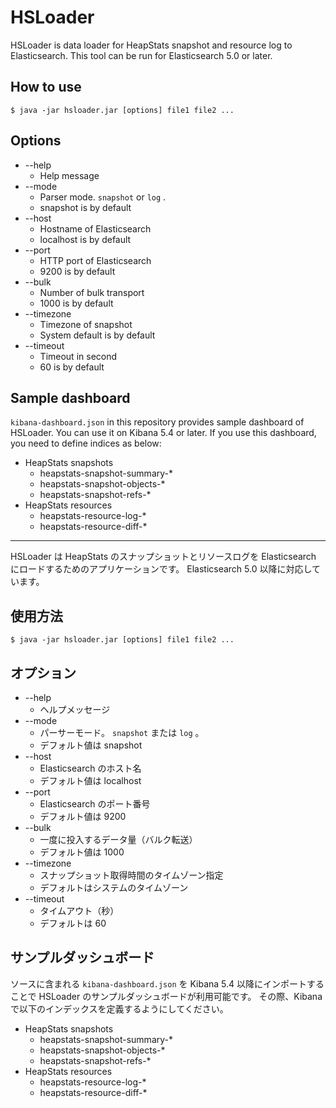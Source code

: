 # HSLoader

HSLoader is data loader for HeapStats snapshot and resource log to Elasticsearch.
This tool can be run for Elasticsearch 5.0 or later.


## How to use

```
$ java -jar hsloader.jar [options] file1 file2 ...
```


## Options

* --help
  * Help message
* --mode
  * Parser mode. ```snapshot``` or ```log``` .
  * snapshot is by default
* --host
  * Hostname of Elasticsearch
  * localhost is by default
* --port
  * HTTP port of Elasticsearch
  * 9200 is by default
* --bulk
  * Number of bulk transport
  * 1000 is by default
* --timezone
  * Timezone of snapshot
  * System default is by default
* --timeout
  * Timeout in second
  * 60 is by default


## Sample dashboard

```kibana-dashboard.json``` in this repository provides sample dashboard of HSLoader. You can use it on Kibana 5.4 or later.
If you use this dashboard, you need to define indices as below:

* HeapStats snapshots
  * heapstats-snapshot-summary-*
  * heapstats-snapshot-objects-*
  * heapstats-snapshot-refs-*
* HeapStats resources
  * heapstats-resource-log-*
  * heapstats-resource-diff-*

------------

HSLoader は HeapStats のスナップショットとリソースログを Elasticsearch にロードするためのアプリケーションです。
Elasticsearch 5.0 以降に対応しています。


## 使用方法

```
$ java -jar hsloader.jar [options] file1 file2 ...
```


## オプション

* --help
  * ヘルプメッセージ
* --mode
  * パーサーモード。 ```snapshot``` または ```log``` 。
  * デフォルト値は snapshot
* --host
  * Elasticsearch のホスト名
  * デフォルト値は localhost
* --port
  * Elasticsearch のポート番号
  * デフォルト値は 9200
* --bulk
  * 一度に投入するデータ量（バルク転送）
  * デフォルト値は 1000
* --timezone
  * スナップショット取得時間のタイムゾーン指定
  * デフォルトはシステムのタイムゾーン
* --timeout
  * タイムアウト（秒）
  * デフォルトは 60


## サンプルダッシュボード

ソースに含まれる ```kibana-dashboard.json``` を Kibana 5.4 以降にインポートすることで HSLoader のサンプルダッシュボードが利用可能です。
その際、Kibana で以下のインデックスを定義するようにしてください。

* HeapStats snapshots
  * heapstats-snapshot-summary-*
  * heapstats-snapshot-objects-*
  * heapstats-snapshot-refs-*
* HeapStats resources
  * heapstats-resource-log-*
  * heapstats-resource-diff-*

